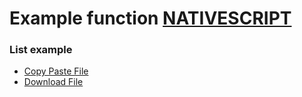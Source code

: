 # Example function [NATIVESCRIPT](https://github.com/NativeScript)

### List example
- [Copy Paste File](https://github.com/dyazincahya/collections-function-for-nativescript/blob/master/copy-paste-file.md)
- [Download File](https://github.com/dyazincahya/collections-function-for-nativescript/blob/master/download-file.md)

